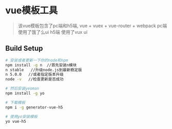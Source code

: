 # vue模板工具

> 该vue模板包含了pc端和h5端, vue + vuex + vue-router + webpack
> pc端 使用了饿了么ui
> h5端 使用了vux ui


## Build Setup

``` bash
# 安装或者更新一下你的node和npm
npm install -g n  //首先安装n模块
n stable   //升级node.js到最新稳定版
n 5.0.0   //或者指定版本升级
node -v   //检查更新是否成功

# 然后安装yeoman
npm install -g yo

# 下载模板
npm i -g generator-vue-h5

# 使用yo安装模板
yo vue-h5

